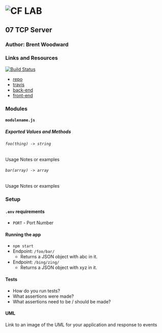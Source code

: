 ![CF](http://i.imgur.com/7v5ASc8.png) LAB
=================================================

## 07 TCP Server

### Author: Brent Woodward

### Links and Resources
[![Build Status](https://www.travis-ci.com/BrentTech/07-tcp-server.svg?branch=master)](https://www.travis-ci.com/BrentTech/07-tcp-server)
* [repo](https://github.com/BrentTech/07-tcp-server)
* [travis](https://www.travis-ci.com/BrentTech/07-tcp-server)
* [back-end](http://xyz.com)
* [front-end](http://xyz.com)

### Modules
#### `modulename.js`
##### Exported Values and Methods

###### `foo(thing) -> string`
Usage Notes or examples

###### `bar(array) -> array`
Usage Notes or examples

### Setup
#### `.env` requirements
* `PORT` - Port Number

#### Running the app
* `npm start`
* Endpoint: `/foo/bar/`
  * Returns a JSON object with abc in it.
* Endpoint: `/bing/zing/`
  * Returns a JSON object with xyz in it.

#### Tests
* How do you run tests?
* What assertions were made?
* What assertions need to be / should be made?

#### UML
Link to an image of the UML for your application and response to events
